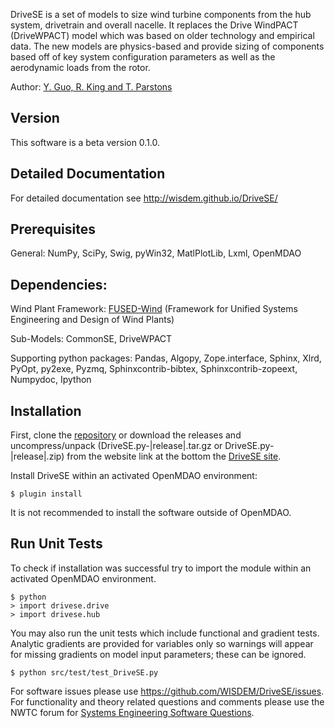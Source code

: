 DriveSE is a set of models to size wind turbine components from the hub system, drivetrain and overall nacelle.  It replaces the Drive WindPACT (DriveWPACT) model which was based on older technology and empirical data.  The new models are physics-based and provide sizing of components based off of key system configuration parameters as well as the aerodynamic loads from the rotor. 

Author: [Y. Guo, R. King and T. Parstons](nrel.wisdem+drivese@gmail.com)

## Version

This software is a beta version 0.1.0.

## Detailed Documentation

For detailed documentation see <http://wisdem.github.io/DriveSE/>

## Prerequisites

General: NumPy, SciPy, Swig, pyWin32, MatlPlotLib, Lxml, OpenMDAO

## Dependencies:

Wind Plant Framework: [FUSED-Wind](http://fusedwind.org) (Framework for Unified Systems Engineering and Design of Wind Plants)

Sub-Models: CommonSE, DriveWPACT

Supporting python packages: Pandas, Algopy, Zope.interface, Sphinx, Xlrd, PyOpt, py2exe, Pyzmq, Sphinxcontrib-bibtex, Sphinxcontrib-zopeext, Numpydoc, Ipython

## Installation

First, clone the [repository](https://github.com/WISDEM/DriveSE)
or download the releases and uncompress/unpack (DriveSE.py-|release|.tar.gz or DriveSE.py-|release|.zip) from the website link at the bottom the [DriveSE site](http://nwtc.nrel.gov/DriveSE).

Install DriveSE within an activated OpenMDAO environment:

	$ plugin install

It is not recommended to install the software outside of OpenMDAO.

## Run Unit Tests

To check if installation was successful try to import the module within an activated OpenMDAO environment.

	$ python
	> import drivese.drive
	> import drivese.hub

You may also run the unit tests which include functional and gradient tests.  Analytic gradients are provided for variables only so warnings will appear for missing gradients on model input parameters; these can be ignored.

	$ python src/test/test_DriveSE.py

For software issues please use <https://github.com/WISDEM/DriveSE/issues>.  For functionality and theory related questions and comments please use the NWTC forum for [Systems Engineering Software Questions](https://wind.nrel.gov/forum/wind/viewtopic.php?f=34&t=1002).
